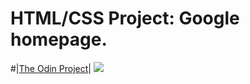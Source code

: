 
# HTML/CSS Project: Google homepage.
#|[The Odin Project](http://www.theodinproject.com/web-development-101/html-css?ref=lnav)|
<img src="~/Desktop/google.png"/>
